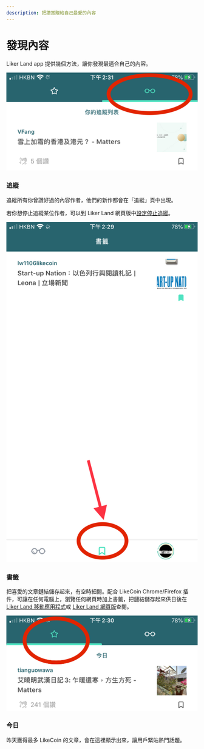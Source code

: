 ```yaml
---
description: 把讚賞贈給自己最愛的內容
---
```


# 發現內容

Liker Land app 提供幾個方法，讓你發現最適合自己的內容。

![](../../.gitbook/assets/img_2323.jpg)

### 追縱

追縱所有你曾讚好過的內容作者，他們的新作都會在「追縱」頁中出現。

若你想停止追縱某位作者，可以到 Liker Land 網頁版中[設定停止追縱](https://docs.like.co/v/zh/user-guide/liker-land/liker-land-web-app#follow-setup-4)。

![](../../.gitbook/assets/img_2321.jpg)

### 書籤

把喜愛的文章鏈結儲存起來，有空時細閱。配合 LikeCoin Chrome/Firefox 插件，可讓在任何電腦上，瀏覽任何網頁時加上書籤，把鏈結儲存起來供日後在 [Liker Land 移動應用程式](https://docs.like.co/v/zh/user-guide/liker-land/liker-land-mobile-app)或 [Liker Land 網頁版](https://docs.like.co/v/zh/user-guide/liker-land/liker-land-web-app)查閱。

![](../../.gitbook/assets/img_2322.jpg)

### 今日

昨天獲得最多 LikeCoin 的文章，會在這裡顯示出來，讓用戶緊貼熱門話題。

